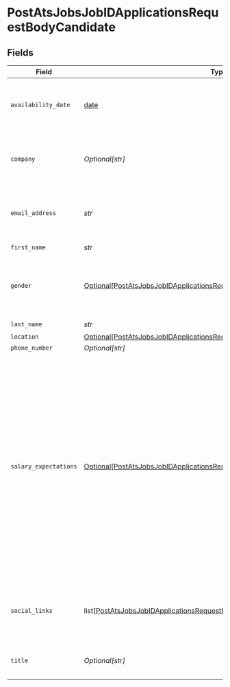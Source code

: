 # PostAtsJobsJobIDApplicationsRequestBodyCandidate


## Fields

| Field                                                                                                                                                                                                                                                                                              | Type                                                                                                                                                                                                                                                                                               | Required                                                                                                                                                                                                                                                                                           | Description                                                                                                                                                                                                                                                                                        |
| -------------------------------------------------------------------------------------------------------------------------------------------------------------------------------------------------------------------------------------------------------------------------------------------------- | -------------------------------------------------------------------------------------------------------------------------------------------------------------------------------------------------------------------------------------------------------------------------------------------------- | -------------------------------------------------------------------------------------------------------------------------------------------------------------------------------------------------------------------------------------------------------------------------------------------------- | -------------------------------------------------------------------------------------------------------------------------------------------------------------------------------------------------------------------------------------------------------------------------------------------------- |
| `availability_date`                                                                                                                                                                                                                                                                                | [date](https://docs.python.org/3/library/datetime.html#date-objects)                                                                                                                                                                                                                               | :heavy_minus_sign:                                                                                                                                                                                                                                                                                 | The date the applicant is available to start working.<br/><br/>[](https://developer.mozilla.org/en-US/docs/Web/JavaScript/Reference/Global_Objects/Date/toISOString)                                                                                                                               |
| `company`                                                                                                                                                                                                                                                                                          | *Optional[str]*                                                                                                                                                                                                                                                                                    | :heavy_minus_sign:                                                                                                                                                                                                                                                                                 | The company where the applicant is currently working.                                                                                                                                                                                                                                              |
| `email_address`                                                                                                                                                                                                                                                                                    | *str*                                                                                                                                                                                                                                                                                              | :heavy_check_mark:                                                                                                                                                                                                                                                                                 | The primary email address this application will be created with.                                                                                                                                                                                                                                   |
| `first_name`                                                                                                                                                                                                                                                                                       | *str*                                                                                                                                                                                                                                                                                              | :heavy_check_mark:                                                                                                                                                                                                                                                                                 | N/A                                                                                                                                                                                                                                                                                                |
| `gender`                                                                                                                                                                                                                                                                                           | [Optional[PostAtsJobsJobIDApplicationsRequestBodyCandidateGender]](../../models/operations/postatsjobsjobidapplicationsrequestbodycandidategender.md)                                                                                                                                              | :heavy_minus_sign:                                                                                                                                                                                                                                                                                 | The gender of the applicant. Must be one of `MALE`, `FEMALE`, or `OTHER`.                                                                                                                                                                                                                          |
| `last_name`                                                                                                                                                                                                                                                                                        | *str*                                                                                                                                                                                                                                                                                              | :heavy_check_mark:                                                                                                                                                                                                                                                                                 | N/A                                                                                                                                                                                                                                                                                                |
| `location`                                                                                                                                                                                                                                                                                         | [Optional[PostAtsJobsJobIDApplicationsRequestBodyCandidateLocation]](../../models/operations/postatsjobsjobidapplicationsrequestbodycandidatelocation.md)                                                                                                                                          | :heavy_minus_sign:                                                                                                                                                                                                                                                                                 | N/A                                                                                                                                                                                                                                                                                                |
| `phone_number`                                                                                                                                                                                                                                                                                     | *Optional[str]*                                                                                                                                                                                                                                                                                    | :heavy_minus_sign:                                                                                                                                                                                                                                                                                 | N/A                                                                                                                                                                                                                                                                                                |
| `salary_expectations`                                                                                                                                                                                                                                                                              | [Optional[PostAtsJobsJobIDApplicationsRequestBodyCandidateSalaryExpectations]](../../models/operations/postatsjobsjobidapplicationsrequestbodycandidatesalaryexpectations.md)                                                                                                                      | :heavy_minus_sign:                                                                                                                                                                                                                                                                                 | The salary expectations of the applicant. We will automatically convert the amount to a format that is suitable for the ATS you are using. For example, if you are using monthly salary expectations, we will convert the amount to a yearly salary if the ATS expects yearly salary expectations. |
| `social_links`                                                                                                                                                                                                                                                                                     | list[[PostAtsJobsJobIDApplicationsRequestBodyCandidateSocialLinks](../../models/operations/postatsjobsjobidapplicationsrequestbodycandidatesociallinks.md)]                                                                                                                                        | :heavy_minus_sign:                                                                                                                                                                                                                                                                                 | A list of social media links of the applicant. The links must be valid URLs.                                                                                                                                                                                                                       |
| `title`                                                                                                                                                                                                                                                                                            | *Optional[str]*                                                                                                                                                                                                                                                                                    | :heavy_minus_sign:                                                                                                                                                                                                                                                                                 | The current job title of the applicant.                                                                                                                                                                                                                                                            |